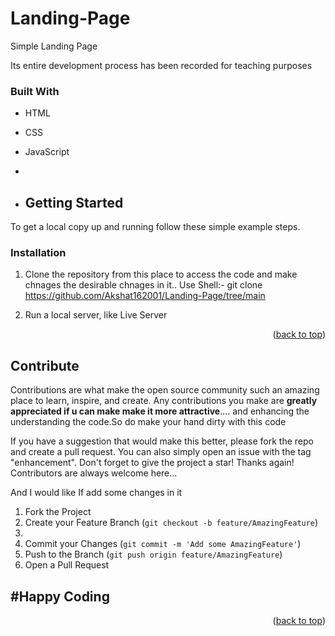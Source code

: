 # Landing-Page

Simple Landing Page

Its entire development process has been recorded for teaching purposes


### Built With

* HTML
* CSS
* JavaScript
* 

  

* ## Getting Started

To get a local copy up and running follow these simple example steps.

### Installation


1. Clone the repository from this place to access the code and make chnages the desirable chnages in it..
   Use Shell:-
   git clone https://github.com/Akshat162001/Landing-Page/tree/main
   

   
2. Run a local server, like Live Server

<p align="right"> (<a href="#readme-top">back to top</a>)</p>

## Contribute

Contributions are what make the open source community such an amazing place to learn, inspire, and create. Any contributions you make are **greatly appreciated if u can make make it more attractive**.... and enhancing the understanding the code.So do make your hand dirty with this code

If you have a suggestion that would make this better, please fork the repo and create a pull request. You can also simply open an issue with the tag "enhancement".
Don't forget to give the project a star! Thanks again! Contributors are always welcome here...


And I would like If add some changes in it


1. Fork the Project
2. Create your Feature Branch (`git checkout -b feature/AmazingFeature`)
3. 
4. Commit your Changes (`git commit -m 'Add some AmazingFeature'`)
5. Push to the Branch (`git push origin feature/AmazingFeature`)
6. Open a Pull Request

<h2>#Happy Coding</h2>

<p align="right">(<a href="#readme-top">back to top</a>)</p>



